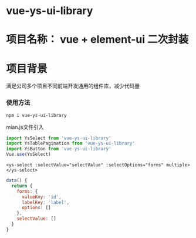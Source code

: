 # vue-ys-ui-library

# 项目名称： vue + element-ui 二次封装

# 项目背景
满足公司多个项目不同前端开发通用的组件库，减少代码量

### 使用方法
```
npm i vue-ys-ui-library
```
mian.js文件引入
```js
import YsSelect from 'vue-ys-ui-library'
import YsTablePagination from 'vue-ys-ui-library'
import YsButton from 'vue-ys-ui-library'
Vue.use(YsSelect)
```
```vue
<ys-select :selectValue="selectValue" :selectOptions="forms" multiple></ys-select>
```
```js
data() {
  return {
    forms: {
      valueKey: 'id',
      labelKey: 'label',
      options: []
    },
    selectValue: []
  }
}
```